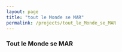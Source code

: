 ```yaml
---
layout: page
title: "tout le Monde se MAR"
permalink: /projects/tout_le_Monde_se_MAR
---
```


### Tout le Monde se MAR
